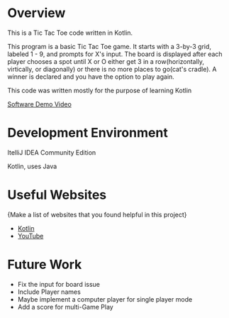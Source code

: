 # Overview

This is a Tic Tac Toe code written in Kotlin.

This program is a basic Tic Tac Toe game. It starts with a 3-by-3 grid, labeled 1 - 9, and prompts for X's input. The board is displayed after each player chooses a spot until X or O either get 3 in a row(horizontally, virtically, or diagonally) or there is no more places to go(cat's cradle). A winner is declared and you have the option to play again.

This code was written mostly for the purpose of learning Kotlin

[Software Demo Video](https://youtu.be/SmNTBnXqUZE)

# Development Environment

ItelliJ IDEA Community Edition

Kotlin, uses Java

# Useful Websites

{Make a list of websites that you found helpful in this project}
* [Kotlin ](https://kotlinlang.org/docs/home.html)
* [YouTube](https://www.youtube.com/)

# Future Work

* Fix the input for board issue
* Include Player names
* Maybe implement a computer player for single player mode
* Add a score for multi-Game Play
